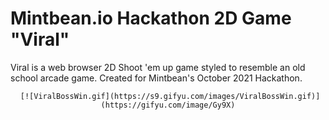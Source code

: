 
# Mintbean.io Hackathon 2D Game "Viral"
Viral is a web browser 2D Shoot 'em up game styled to resemble an old school arcade game. Created for Mintbean's October 2021 Hackathon.

<div align='center'>
     
     [![ViralBossWin.gif](https://s9.gifyu.com/images/ViralBossWin.gif)](https://gifyu.com/image/Gy9X)
     
     
</div>
